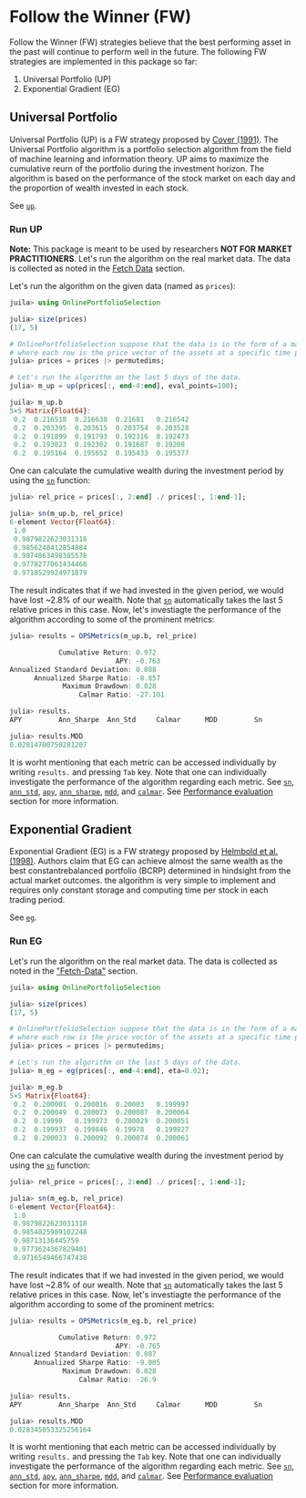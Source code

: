 # Follow the Winner (FW)
Follow the Winner (FW) strategies believe that the best performing asset in the past will continue to perform well in the future. The following FW strategies are implemented in this package so far:
1. Universal Portfolio (UP)
2. Exponential Gradient (EG)

## Universal Portfolio
Universal Portfolio (UP) is a FW strategy proposed by [Cover (1991)](https://doi.org/10.1111/j.1467-9965.1991.tb00002.x). The Universal Portfolio algorithm is a portfolio selection algorithm from the field of machine learning and information theory. UP aims to maximize the cumulative reurn of the portfolio during the investment horizon. The algorithm is based on the performance of the stock market on each day and the proportion of wealth invested in each stock. 

See [`up`](@ref).

### Run UP
**Note:** This package is meant to be used by researchers **NOT FOR MARKET PRACTITIONERS**.
Let's run the algorithm on the real market data. The data is collected as noted in the [Fetch Data](@ref) section.

Let's run the algorithm on the given data (named as `prices`):

```julia
juila> using OnlinePortfolioSelection

julia> size(prices)
(17, 5)

# OnlinePortfolioSelection suppose that the data is in the form of a matrix
# where each row is the price vector of the assets at a specific time period.
julia> prices = prices |> permutedims;

# Let's run the algorithm on the last 5 days of the data.
julia> m_up = up(prices[:, end-4:end], eval_points=100);

juila> m_up.b
5×5 Matrix{Float64}:
 0.2  0.216518  0.216638  0.21681   0.216542
 0.2  0.203395  0.203615  0.203754  0.203528
 0.2  0.191899  0.191793  0.192316  0.192473
 0.2  0.193023  0.192302  0.191687  0.19208
 0.2  0.195164  0.195652  0.195433  0.195377
```

One can calculate the cumulative wealth during the investment period by using the [`sn`](@ref) function:

```julia
julia> rel_price = prices[:, 2:end] ./ prices[:, 1:end-1];

julia> sn(m_up.b, rel_price)
6-element Vector{Float64}:
 1.0
 0.9879822623031318
 0.9856240412854884
 0.9874863498385578
 0.9778277061434468
 0.9718529924971879
```

The result indicates that if we had invested in the given period, we would have lost ~2.8% of our wealth. Note that [`sn`](@ref) automatically takes the last 5 relative prices in this case.
Now, let's investiagte the performance of the algorithm according to some of the prominent metrics:

```julia
julia> results = OPSMetrics(m_up.b, rel_price)

            Cumulative Return: 0.972
                          APY: -0.763
Annualized Standard Deviation: 0.088
      Annualized Sharpe Ratio: -8.857
             Maximum Drawdown: 0.028
                 Calmar Ratio: -27.101

julia> results.
APY         Ann_Sharpe  Ann_Std     Calmar      MDD         Sn

julia> results.MDD
0.02814700750281207
```

It is worht mentioning that each metric can be accessed individually by writing `results.` and pressing `Tab` key. Note that one can individually investigate the performance of the algorithm regarding each metric. See [`sn`](@ref), [`ann_std`](@ref), [`apy`](@ref), [`ann_sharpe`](@ref), [`mdd`](@ref), and [`calmar`](@ref). See [Performance evaluation](@ref) section for more information.

## Exponential Gradient
Exponential Gradient (EG) is a FW strategy proposed by [Helmbold et al. (1998)](https://onlinelibrary.wiley.com/doi/10.1111/1467-9965.00058). Authors claim that EG can achieve almost the same wealth as the best constantrebalanced portfolio (BCRP) determined in hindsight from the actual market outcomes. the algorithm is very simple to implement and requires only constant storage and computing time per stock in each trading period.

See [`eg`](@ref).

### Run EG

Let's run the algorithm on the real market data. The data is collected as noted in the ["Fetch-Data"](@ref) section.

```julia
juila> using OnlinePortfolioSelection

julia> size(prices)
(17, 5)

# OnlinePortfolioSelection suppose that the data is in the form of a matrix
# where each row is the price vector of the assets at a specific time period.
julia> prices = prices |> permutedims;

# Let's run the algorithm on the last 5 days of the data.
julia> m_eg = eg(prices[:, end-4:end], eta=0.02);

juila> m_eg.b
5×5 Matrix{Float64}:
 0.2  0.200001  0.200016  0.20003   0.199997
 0.2  0.200049  0.200073  0.200087  0.200064
 0.2  0.19999   0.199973  0.200029  0.200051
 0.2  0.199937  0.199846  0.19978   0.199827
 0.2  0.200023  0.200092  0.200074  0.200061 
```

One can calculate the cumulative wealth during the investment period by using the [`sn`](@ref) function:

```julia
julia> rel_price = prices[:, 2:end] ./ prices[:, 1:end-1];

julia> sn(m_eg.b, rel_price)
6-element Vector{Float64}:
 1.0
 0.9879822623031318
 0.9854825989102248
 0.98713136445759
 0.9773624367829401
 0.9716549466747438
```

The result indicates that if we had invested in the given period, we would have lost ~2.8% of our wealth. Note that [`sn`](@ref) automatically takes the last 5 relative prices in this case.
Now, let's investiagte the performance of the algorithm according to some of the prominent metrics:

```julia
julia> results = OPSMetrics(m_eg.b, rel_price)

            Cumulative Return: 0.972
                          APY: -0.765
Annualized Standard Deviation: 0.087
      Annualized Sharpe Ratio: -9.005
             Maximum Drawdown: 0.028
                 Calmar Ratio: -26.9

julia> results.
APY         Ann_Sharpe  Ann_Std     Calmar      MDD         Sn

julia> results.MDD
0.028345053325256164
```

It is worht mentioning that each metric can be accessed individually by writing `results.` and pressing the `Tab` key. Note that one can individually investigate the performance of the algorithm regarding each metric. See [`sn`](@ref), [`ann_std`](@ref), [`apy`](@ref), [`ann_sharpe`](@ref), [`mdd`](@ref), and [`calmar`](@ref). See [Performance evaluation](@ref) section for more information.